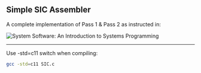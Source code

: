 ## Simple SIC Assembler

A complete implementation of Pass 1 & Pass 2 as instructed in:

![System Software: An Introduction to Systems Programming](https://images-na.ssl-images-amazon.com/images/I/41ZDBBT7FEL.jpg)

---

Use -std=c11 switch when compiling:
```bash
gcc -std=c11 SIC.c
```